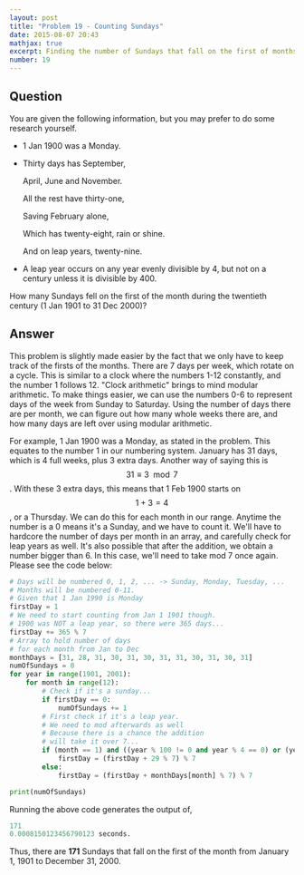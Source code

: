 ```yaml
---
layout: post
title: "Problem 19 - Counting Sundays"
date: 2015-08-07 20:43
mathjax: true
excerpt: Finding the number of Sundays that fall on the first of months in a given range.
number: 19
---
```


## Question

You are given the following information, but you may prefer to do some research yourself.

- 1 Jan 1900 was a Monday.

- Thirty days has September,

  April, June and November.

  All the rest have thirty-one,

  Saving February alone,

  Which has twenty-eight, rain or shine.

  And on leap years, twenty-nine.

- A leap year occurs on any year evenly divisible by 4, but not on a century unless it is divisible by 400.

How many Sundays fell on the first of the month during the twentieth century (1 Jan 1901 to 31 Dec 2000)?

## Answer

This problem is slightly made easier by the fact that we only have to keep track of the firsts of the months. There are 7 days per week, which rotate on a cycle. This is similar to a clock where the numbers 1-12 constantly, and the number 1 follows 12. "Clock arithmetic" brings to mind modular arithmetic. To make things easier, we can use the numbers 0-6 to represent days of the week from Sunday to Saturday. Using the number of days there are per month, we can figure out how many whole weeks there are, and how many days are left over using modular arithmetic.

For example, 1 Jan 1900 was a Monday, as stated in the problem. This equates to the number 1 in our numbering system. January has 31 days, which is 4 full weeks, plus 3 extra days. Another way of saying this is $$31 \equiv 3 \mod7$$. With these 3 extra days, this means that 1 Feb 1900 starts on $$1+3=4$$, or a Thursday. We can do this for each month in our range. Anytime the number is a 0 means it's a Sunday, and we have to count it. We'll have to hardcore the number of days per month in an array, and carefully check for leap years as well. It's also possible that after the addition, we obtain a number bigger than 6. In this case, we'll need to take mod 7 once again. Please see the code below:

```python
# Days will be numbered 0, 1, 2, ... -> Sunday, Monday, Tuesday, ...
# Months will be numbered 0-11.
# Given that 1 Jan 1990 is Monday
firstDay = 1
# We need to start counting from Jan 1 1901 though.
# 1900 was NOT a leap year, so there were 365 days...
firstDay += 365 % 7
# Array to hold number of days
# for each month from Jan to Dec
monthDays = [31, 28, 31, 30, 31, 30, 31, 31, 30, 31, 30, 31]
numOfSundays = 0
for year in range(1901, 2001):
    for month in range(12):
        # Check if it's a sunday...
        if firstDay == 0:
            numOfSundays += 1
        # First check if it's a leap year.
        # We need to mod afterwards as well
        # Because there is a chance the addition
        # will take it over 7...
        if (month == 1) and ((year % 100 != 0 and year % 4 == 0) or (year % 400 == 0)):
            firstDay = (firstDay + 29 % 7) % 7
        else:
            firstDay = (firstDay + monthDays[month] % 7) % 7

print(numOfSundays)
```

Running the above code generates the output of,

```python
171
0.0008150123456790123 seconds.
```

  Thus, there are **171** Sundays that fall on the first of the month from January 1, 1901 to December 31, 2000.
